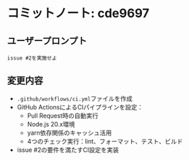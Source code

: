 # コミットノート: cde9697

## ユーザープロンプト

```
issue #2を実施せよ
```

## 変更内容

- `.github/workflows/ci.yml`ファイルを作成
- GitHub ActionsによるCIパイプラインを設定：
  - Pull Request時の自動実行
  - Node.js 20.x環境
  - yarn依存関係のキャッシュ活用
  - 4つのチェック実行：lint、フォーマット、テスト、ビルド
- issue #2の要件を満たすCI設定を実装